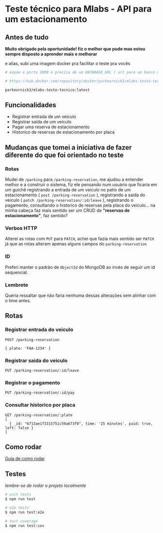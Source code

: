 # Teste técnico para Mlabs - API para um estacionamento

## Antes de tudo

**Muito obrigado pela oportunidade! fiz o melhor que pude mas estou sempre disposto a aprender mais e melhorar**

e alias, subi uma imagem docker pra facilitar o teste pra vocês

```bash
# expoe a porta 3000 e precisa de um DATABASE_URL ( url para um banco mongodb )

# https://hub.docker.com/repository/docker/parkournick3/mlabs-teste-tecnico/general

parkournick3/mlabs-teste-tecnico:latest
```

## Funcionalidades

- Registrar entrada de um veículo
- Registrar saída de um veículo
- Pagar uma reserva de estacionamento
- Historico de reservas de estacionamento por placa

## Mudanças que tomei a iniciativa de fazer diferente do que foi orientado no teste

### Rotas

Mudei de `/parking` para `/parking-reservation`, me ajudou a entender melhor e a construir o sistema, fiz ele pensando num usuário que ficaria em um guichê registrando a entrada de um veiculo no patio de um estacionamento ( `post /parking-reservation` ), registrando a saida do veiculo ( `patch /parking-reservation/:id/leave` ), registrando o pagamento, consultando o historico de reservas pela placa do veiculo... na minha cabeça faz mais sentido ser um CRUD de **"reservas de estacionamento"**, faz sentido?

### Verbos HTTP

Alterei as rotas com `PUT` para `PATCH`, achei que fazia mais sentido ser `PATCH` já que as rotas alteram apenas alguns campos do `parking-reservation`

### ID

Preferi manter o padrão de `ObjectId` do MongoDB ao invés de seguir um id sequencial.

### Lembrete

Queria ressaltar que não faria nenhuma dessas alterações sem alinhar com o time antes.

## Rotas

### Registrar entrada do veiculo

```
POST /parking-reservation

{ plate: 'FAA-1234' }

```

### Registrar saida do veiculo

```
PUT /parking-reservation/:id/leave
```

### Registrar o pagamento

```
PUT /parking-reservation/:id/pay
```

### Consultar historico por placa

```
GET /parking-reservation/:plate
[
  { _id: "6713ae1f3315751c59a673f0", time: '25 minutes', paid: true, left: false }
]
```

## Como rodar

[Guia de como rodar](INSTALL.md)

## Testes

_lembre-se de rodar o projeto localmente_

```bash
# unit tests
$ npm run test

# e2e tests
$ npm run test:e2e

# test coverage
$ npm run test:cov
```
